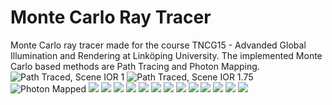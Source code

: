 # Monte Carlo Ray Tracer
Monte Carlo ray tracer made for the course TNCG15 - Advanded Global Illumination and Rendering at Linköping University. The implemented Monte Carlo based methods are Path Tracing and Photon Mapping.
![](renders/c1_64sqrtspp_report_4k_downscaled.png "Path Traced, Scene IOR 1")
![](renders/c1_64sqrtspp_report_4k_flintglass_downscaled.png "Path Traced, Scene IOR 1.75")
![](renders/c1_photon-map_report_2e6_250_16sqrtspp.png "Photon Mapped")
![](renders/c1_64sqrtspp_4k.png)
![](renders/4k_64sqrtspp_to_720p_192sqrtspp_33h_squarelight.png)
![](renders/4k_54sqrtspp_to_720p_162sqrtspp_24h.png)
![](renders/4k_36sqrtspp_to_720p_108sqrtspp.png)
![](renders/80sqrtspp-transparent-glossy.png)
![](renders/hexagon-transparent-44sqrtspp_tonemapped.png)
![](renders/oren_nayar_test.png)
![](renders/russian-roulette_sky_48sqrtspp_tonemapped.png)
![](renders/direct-light_64sqrtspp_tonemapped.png)
![](renders/direct-light_32sqrtspp_tonemapped.png)
![](renders/10h-110ss-10b-naive_tonemapped.png)
![](renders/16h-144sqrspp-8b_naive_tonemapped.png)
![](renders/11h-160ss-8b_filmic_naive.png)